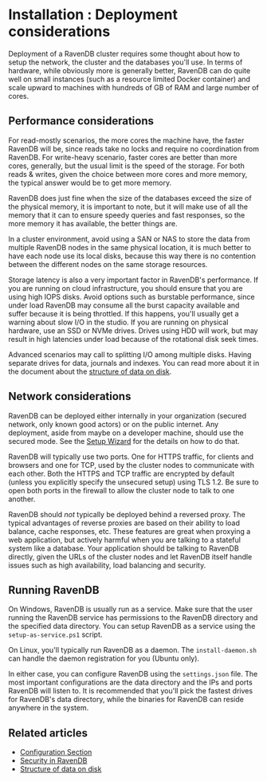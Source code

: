 # Installation : Deployment considerations

Deployment of a RavenDB cluster requires some thought about how to setup the network, the cluster and the databases you'll use. 
In terms of hardware, while obviously more is generally better, RavenDB can do quite well on small instances (such as a resource
limited Docker container) and scale upward to machines with hundreds of GB of RAM and large number of cores.

## Performance considerations

For read-mostly scenarios, the more cores the machine have, the faster RavenDB will be, since reads take no locks and require no 
coordination from RavenDB. For write-heavy scenario, faster cores are better than more cores, generally, but the usual limit is 
the speed of the storage. For both reads & writes, given the choice between more cores and more memory, the typical answer would
be to get more memory. 

RavenDB does just fine when the size of the databases exceed the size of the physical memory, it is important to note, but it will
make use of all the memory that it can to ensure speedy queries and fast responses, so the more memory it has available, the better
things are.

In a cluster environment, avoid using a SAN or NAS to store the data from multiple RavenDB nodes in the same physical location, 
it is much better to have each node use its local disks, because this way there is no contention between the different nodes on the
same storage resources. 

Storage latency is also a very important factor in RavenDB's performance. If you are running on cloud infrastructure, you should 
ensure that you are using high IOPS disks. Avoid options such as burstable performance, since under load RavenDB may consume all the
burst capacity available and suffer because it is being throttled. If this happens, you'll usually get a warning about slow I/O in 
the studio. If you are running on physical hardware, use an SSD or NVMe drives. Drives using HDD will work, but may result in high
latencies under load because of the rotational disk seek times.

Advanced scenarios may call to splitting I/O among multiple disks. Having separate drives for data, journals and indexes. You can
read more about it in the document about the [structure of data on disk](../../server/storage/directory-structure).

## Network considerations

RavenDB can be deployed either internally in your organization (secured network, only known good actors) or on the public internet.
Any deployment, aside from maybe on a developer machine, should use the secured mode. See the 
[Setup Wizard](../../start/installation/setup-wizard) for the details on how to do that. 

RavenDB will typically use two ports. One for HTTPS traffic, for clients and browsers and one for TCP, used by the cluster nodes to
communicate with each other. Both the HTTPS and TCP traffic are encrypted by default (unless you explicitly specify the unsecured setup)
using TLS 1.2. Be sure to open both ports in the firewall to allow the cluster node to talk to one another. 

RavenDB should _not_ typically be deployed behind a reversed proxy. The typical advantages of reverse proxies are based on their ability
to load balance, cache responses, etc. These features are great when proxying a web application, but actively harmful when you are talking
to a stateful system like a database. Your application should be talking to RavenDB directly, given the URLs of the cluster nodes and let
RavenDB itself handle issues such as high availability, load balancing and security. 

## Running RavenDB

On Windows, RavenDB is usually run as a service. Make sure that the user running the RavenDB service has permissions to the RavenDB directory
and the specified data directory. You can setup RavenDB as a service using the `setup-as-service.ps1` script. 

On Linux, you'll typically run RavenDB as a daemon. The `install-daemon.sh` can handle the daemon registration for you (Ubuntu only).

In either case, you can configure RavenDB using the `settings.json` file. The most important configurations are the data directory and the 
IPs and ports RavenDB will listen to. It is recommended that you'll pick the fastest drives for RavenDB's data directory, while the binaries
for RavenDB can reside anywhere in the system.

## Related articles

- [Configuration Section](../../server/configuration/configuration-options)
- [Security in RavenDB](../../server/security/overview)
- [Structure of data on disk](../../server/storage/directory-structure)
